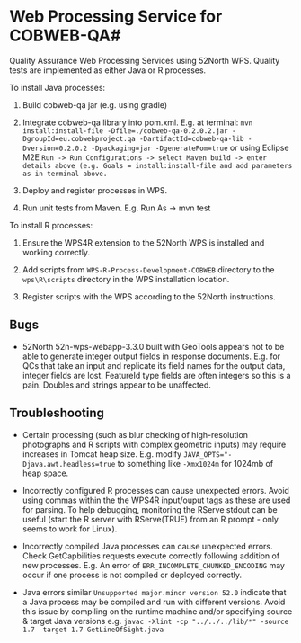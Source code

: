 # Web Processing Service for COBWEB-QA#

Quality Assurance Web Processing Services using 52North WPS. Quality tests are implemented as either Java or R processes.

To install Java processes:

1. Build cobweb-qa jar (e.g. using gradle)

2. Integrate cobweb-qa library into pom.xml. E.g. at terminal:
``mvn install:install-file -Dfile=./cobweb-qa-0.2.0.2.jar -DgroupId=eu.cobwebproject.qa -DartifactId=cobweb-qa-lib -Dversion=0.2.0.2 -Dpackaging=jar -DgeneratePom=true``
or using Eclipse M2E
``Run -> Run Configurations -> select Maven build -> enter details above (e.g. Goals = install:install-file and add parameters as in terminal above.``
3. Deploy and register processes in WPS.

4. Run unit tests from Maven. E.g. Run As -> mvn test


To install R processes:

1. Ensure the WPS4R extension to the 52North WPS is installed and working correctly.

2. Add scripts from ``WPS-R-Process-Development-COBWEB`` directory to the ``wps\R\scripts`` directory in the WPS installation location.

3. Register scripts with the WPS according to the 52North instructions.


## Bugs
* 52North 52n-wps-webapp-3.3.0 built with GeoTools appears not to be able to generate integer output fields in response documents. E.g. for QCs that take an input and replicate its field names for the output data, integer fields are lost. FeatureId type fields are often integers so this is a pain. Doubles and strings appear to be unaffected.


## Troubleshooting

* Certain processing (such as blur checking of high-resolution photographs and R scripts with complex geometric inputs) may require increases in Tomcat heap size. E.g. modify ``JAVA_OPTS="-Djava.awt.headless=true`` to something like ``-Xmx1024m`` for 1024mb of heap space.
 
* Incorrectly configured R processes can cause unexpected errors. Avoid using commas within the the WPS4R input/ouput tags as these are used for parsing. To help debugging, monitoring the RServe stdout can be useful (start the R server with RServe(TRUE) from an R prompt - only seems to work for Linux).

* Incorrectly compiled Java processes can cause unexpected errors. Check GetCapbilities requests execute correctly following addition of new processes. E.g. An error of ``ERR_INCOMPLETE_CHUNKED_ENCODING`` may occur if one process is not compiled or deployed correctly.

* Java errors similar ``Unsupported major.minor version 52.0`` indicate that a Java process may be compiled and run with different versions. Avoid this issue by compiling on the runtime machine and/or specifying source & target Java versions e.g. ``javac -Xlint -cp "../../../lib/*" -source 1.7 -target 1.7 GetLineOfSight.java``


